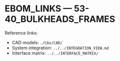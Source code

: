 # EBOM_LINKS — 53-40_BULKHEADS_FRAMES

Reference links:
- CAD models: `./CAx/CAD/`
- System integration: `../../INTEGRATION_VIEW.md`
- Interface matrix: `../../INTERFACE_MATRIX/`
